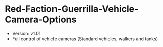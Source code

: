 # Red-Faction-Guerrilla-Vehicle-Camera-Options
- Version: v1.01
- Full control of vehicle cameras (Standard vehicles, walkers and tanks)
